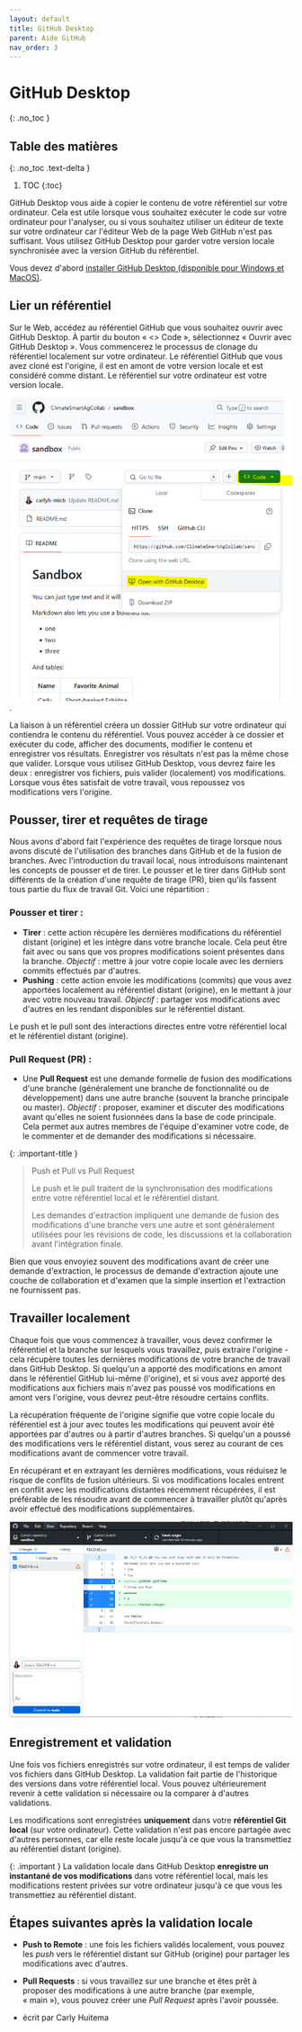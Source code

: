 ```yaml
---
layout: default
title: GitHub Desktop
parent: Aide GitHub
nav_order: 3
---
```


# GitHub Desktop
{: .no_toc }

## Table des matières
{: .no_toc .text-delta }

1. TOC
{:toc}

GitHub Desktop vous aide à copier le contenu de votre référentiel sur votre ordinateur. Cela est utile lorsque vous souhaitez exécuter le code sur votre ordinateur pour l'analyser, ou si vous souhaitez utiliser un éditeur de texte sur votre ordinateur car l'éditeur Web de la page Web GitHub n'est pas suffisant. Vous utilisez GitHub Desktop pour garder votre version locale synchronisée avec la version GitHub du référentiel.

Vous devez d'abord [installer GitHub Desktop (disponible pour Windows et MacOS)](https://docs.github.com/en/desktop/installing-and-authenticating-to-github-desktop/installing-github-desktop).

## Lier un référentiel

Sur le Web, accédez au référentiel GitHub que vous souhaitez ouvrir avec GitHub Desktop. À partir du bouton « <> Code », sélectionnez « Ouvrir avec GitHub Desktop ». Vous commencerez le processus de clonage du référentiel localement sur votre ordinateur. Le référentiel GitHub que vous avez cloné est l'origine, il est en amont de votre version locale et est considéré comme distant. Le référentiel sur votre ordinateur est votre version locale.

![Lien vers un référentiel existant dans GitHub](../assets/images/github_desktop_open.png).

La liaison à un référentiel créera un dossier GitHub sur votre ordinateur qui contiendra le contenu du référentiel. Vous pouvez accéder à ce dossier et exécuter du code, afficher des documents, modifier le contenu et enregistrer vos résultats. Enregistrer vos résultats n'est pas la même chose que valider. Lorsque vous utilisez GitHub Desktop, vous devrez faire les deux : enregistrer vos fichiers, puis valider (localement) vos modifications. Lorsque vous êtes satisfait de votre travail, vous repoussez vos modifications vers l'origine.

## Pousser, tirer et requêtes de tirage

Nous avons d'abord fait l'expérience des requêtes de tirage lorsque nous avons discuté de l'utilisation des branches dans GitHub et de la fusion de branches. Avec l'introduction du travail local, nous introduisons maintenant les concepts de pousser et de tirer. Le pousser et le tirer dans GitHub sont différents de la création d'une requête de tirage (PR), bien qu'ils fassent tous partie du flux de travail Git. Voici une répartition :

### Pousser et tirer :

* **Tirer** : cette action récupère les dernières modifications du référentiel distant (origine) et les intègre dans votre branche locale. Cela peut être fait avec ou sans que vos propres modifications soient présentes dans la branche. _Objectif_ : mettre à jour votre copie locale avec les derniers commits effectués par d'autres.
* **Pushing** : cette action envoie les modifications (commits) que vous avez apportées localement au référentiel distant (origine), en le mettant à jour avec votre nouveau travail. _Objectif_ : partager vos modifications avec d'autres en les rendant disponibles sur le référentiel distant.

Le push et le pull sont des interactions directes entre votre référentiel local et le référentiel distant (origine).

### Pull Request (PR) :

* Une **Pull Request** est une demande formelle de fusion des modifications d'une branche (généralement une branche de fonctionnalité ou de développement) dans une autre branche (souvent la branche principale ou master). _Objectif_ : proposer, examiner et discuter des modifications avant qu'elles ne soient fusionnées dans la base de code principale. Cela permet aux autres membres de l'équipe d'examiner votre code, de le commenter et de demander des modifications si nécessaire.

{: .important-title }
> Push et Pull vs Pull Request
>
> Le push et le pull traitent de la synchronisation des modifications entre votre référentiel local et le référentiel distant.
>
> Les demandes d'extraction impliquent une demande de fusion des modifications d'une branche vers une autre et sont généralement utilisées pour les révisions de code, les discussions et la collaboration avant l'intégration finale.

Bien que vous envoyiez souvent des modifications avant de créer une demande d'extraction, le processus de demande d'extraction ajoute une couche de collaboration et d'examen que la simple insertion et l'extraction ne fournissent pas.

## Travailler localement

Chaque fois que vous commencez à travailler, vous devez confirmer le référentiel et la branche sur lesquels vous travaillez, puis extraire l'origine - cela récupère toutes les dernières modifications de votre branche de travail dans GitHub Desktop. Si quelqu'un a apporté des modifications en amont dans le référentiel GitHub lui-même (l'origine), et si vous avez apporté des modifications aux fichiers mais n'avez pas poussé vos modifications en amont vers l'origine, vous devrez peut-être résoudre certains conflits.

La récupération fréquente de l'origine signifie que votre copie locale du référentiel est à jour avec toutes les modifications qui peuvent avoir été apportées par d'autres ou à partir d'autres branches. Si quelqu'un a poussé des modifications vers le référentiel distant, vous serez au courant de ces modifications avant de commencer votre travail.

En récupérant et en extrayant les dernières modifications, vous réduisez le risque de conflits de fusion ultérieurs. Si vos modifications locales entrent en conflit avec les modifications distantes récemment récupérées, il est préférable de les résoudre avant de commencer à travailler plutôt qu'après avoir effectué des modifications supplémentaires.

![GitHub desktop](../assets/images/github_desktop.png)

## Enregistrement et validation

Une fois vos fichiers enregistrés sur votre ordinateur, il est temps de valider vos fichiers dans GitHub Desktop. La validation fait partie de l'historique des versions dans votre référentiel local. Vous pouvez ultérieurement revenir à cette validation si nécessaire ou la comparer à d'autres validations.

Les modifications sont enregistrées **uniquement** dans votre **référentiel Git local** (sur votre ordinateur). Cette validation n'est pas encore partagée avec d'autres personnes, car elle reste locale jusqu'à ce que vous la transmettiez au référentiel distant (origine).

{: .important }
La validation locale dans GitHub Desktop **enregistre un instantané de vos modifications** dans votre référentiel local, mais les modifications restent privées sur votre ordinateur jusqu'à ce que vous les transmettiez au référentiel distant.

## Étapes suivantes après la validation locale
- **Push to Remote** : une fois les fichiers validés localement, vous pouvez les _push_ vers le référentiel distant sur GitHub (origine) pour partager les modifications avec d'autres.
- **Pull Requests** : si vous travaillez sur une branche et êtes prêt à proposer des modifications à une autre branche (par exemple, « main »), vous pouvez créer une _Pull Request_ après l'avoir poussée.

- écrit par Carly Huitema



